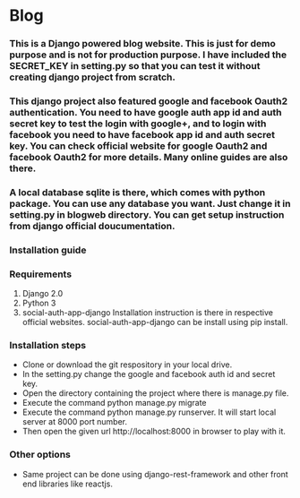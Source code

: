 # Blog

### This is a Django powered blog website. This is just for demo purpose and is not for production purpose. I have included the SECRET_KEY in setting.py so that you can test it without creating django project from scratch.

### This django project also featured google and facebook Oauth2 authentication. You need to have google auth app id and auth secret key to test the login with google+, and to login with facebook you need to have facebook app id and auth secret key. You can check official website for google Oauth2 and facebook Oauth2 for more details. Many online guides are also there.

### A local database sqlite is there, which comes with python package. You can use any database you want. Just change it in setting.py in blogweb directory. You can get setup instruction from django official doucumentation.
 
### Installation guide
### Requirements
1. Django 2.0
2. Python 3
3. social-auth-app-django
Installation instruction is there in respective official websites. social-auth-app-django can be install using pip install.

### Installation steps
* Clone or download the git respository in your local drive.
* In the setting.py change the google and facebook auth id and secret key.
* Open the directory containing the project where there is manage.py file.
* Execute the command python manage.py migrate
* Execute the command python manage.py runserver. It will start local server at 8000 port number.
* Then open the given url http://localhost:8000 in browser to play with it.

### Other options
* Same project can be done using  django-rest-framework and other front end libraries like reactjs.